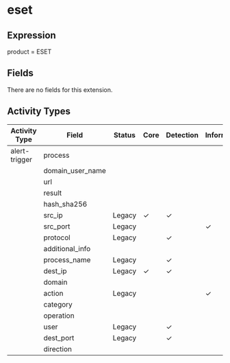 eset
====

Expression
----------

product = ESET

Fields
------

There are no fields for this extension.

Activity Types
--------------

| Activity Type | Field            | Status | Core     | Detection | Informational |
| ------------- | ---------------- | ------ | -------- | --------- | ------------- |
| alert-trigger | process          |        |          |           |               |
|               | domain_user_name |        |          |           |               |
|               | url              |        |          |           |               |
|               | result           |        |          |           |               |
|               | hash_sha256      |        |          |           |               |
|               | src_ip           | Legacy | &#10003; | &#10003;  |               |
|               | src_port         | Legacy |          |           | &#10003;      |
|               | protocol         | Legacy |          | &#10003;  |               |
|               | additional_info  |        |          |           |               |
|               | process_name     | Legacy |          | &#10003;  |               |
|               | dest_ip          | Legacy | &#10003; | &#10003;  |               |
|               | domain           |        |          |           |               |
|               | action           | Legacy |          |           | &#10003;      |
|               | category         |        |          |           |               |
|               | operation        |        |          |           |               |
|               | user             | Legacy |          | &#10003;  |               |
|               | dest_port        | Legacy |          | &#10003;  |               |
|               | direction        |        |          |           |               |

